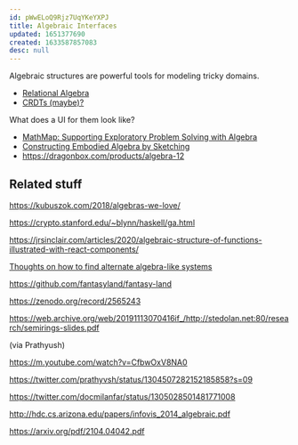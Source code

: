 ```yaml
---
id: pWwELoQ9Rjz7UqYKeYXPJ
title: Algebraic Interfaces
updated: 1651377690
created: 1633587857083
desc: null
---
```


Algebraic structures are powerful tools for modeling tricky domains.

- [Relational Algebra](https://en.wikipedia.org/wiki/Relational_algebra)
- [CRDTs (maybe)?](https://en.wikipedia.org/wiki/Conflict-free_replicated_data_type)

What does a UI for them look like?

- [MathMap: Supporting Exploratory Problem Solving with Algebra](https://www.youtube.com/watch?v=vQ61mPn3Nio)
- [Constructing Embodied Algebra by Sketching](https://dl.acm.org/doi/10.1145/3411764.3445460)
- https://dragonbox.com/products/algebra-12

## Related stuff

https://kubuszok.com/2018/algebras-we-love/

https://crypto.stanford.edu/~blynn/haskell/ga.html

https://jrsinclair.com/articles/2020/algebraic-structure-of-functions-illustrated-with-react-components/

[Thoughts on how to find alternate algebra-like systems](https://westoncb.blogspot.com/2017/10/thoughts-on-how-to-find-alternate.html?m=1)

https://github.com/fantasyland/fantasy-land

https://zenodo.org/record/2565243

https://web.archive.org/web/20191113070416if_/http://stedolan.net:80/research/semirings-slides.pdf

(via Prathyush)

https://m.youtube.com/watch?v=CfbwOxV8NA0

https://twitter.com/prathyvsh/status/1304507282152185858?s=09

https://twitter.com/docmilanfar/status/1305028501481771008

http://hdc.cs.arizona.edu/papers/infovis_2014_algebraic.pdf

https://arxiv.org/pdf/2104.04042.pdf
